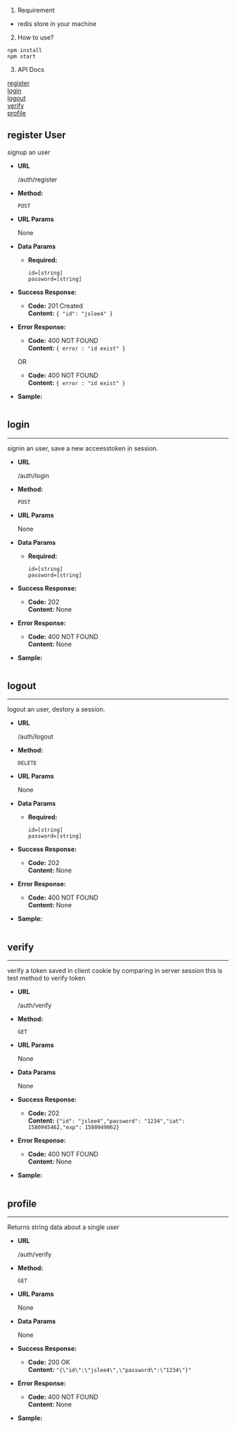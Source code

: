 1. Requirement
- redis store in your machine

2. How to use?  

```
npm install
npm start
```


3. API Docs  

[register](#register)  
[login](#login)  
[logout](#logout)  
[verify](#verify)  
[profile](#profile)  


**register User**
----
  signup an user

* **URL**

  /auth/register

* **Method:**

  `POST`
  
* **URL Params**  

  None

* **Data Params**

  * **Required:**

    `id=[string]`  
    `password=[string]`  



* **Success Response:**

  * **Code:** 201 Created <br />
    **Content:** `{ "id": "jslee4" }`
 
* **Error Response:**

  * **Code:** 400 NOT FOUND <br />
    **Content:** `{ error : "id exist" }`

  OR

  * **Code:** 400 NOT FOUND <br />
    **Content:** `{ error : "id exist" }`

* **Sample:**

  ```
  ```

## **login**
----
  signin an user, save a new acceesstoken in session.

* **URL**

  /auth/login

* **Method:**

  `POST`
  
* **URL Params**  

  None

* **Data Params**

  * **Required:**

    `id=[string]`  
    `password=[string]`  


* **Success Response:**

  * **Code:** 202 <br />
    **Content:** None
 
* **Error Response:**

  * **Code:** 400 NOT FOUND <br />
    **Content:** None

* **Sample:**

  ```
  ```
## **logout**
----
  logout an user, destory a session.

* **URL**

  /auth/logout

* **Method:**

  `DELETE`
  
* **URL Params**  

  None

* **Data Params**

  * **Required:**

    `id=[string]`  
    `password=[string]`  


* **Success Response:**

  * **Code:** 202 <br />
    **Content:** None
 
* **Error Response:**

  * **Code:** 400 NOT FOUND <br />
    **Content:** None

* **Sample:**

  ```
  ```


## **verify**
----
  verify a token saved in client cookie by comparing in server session
  this is test method to verify token 

* **URL**

  /auth/verify

* **Method:**

  `GET`
  
* **URL Params**  

  None

* **Data Params**

  None

* **Success Response:**

  * **Code:** 202 <br />
    **Content:** `{"id": "jslee4","password": "1234","iat": 1580945462,"exp": 1580949062}`
 
* **Error Response:**

  * **Code:** 400 NOT FOUND <br />
    **Content:** None

* **Sample:**

  ```
  ```

## **profile**
----
  Returns string data about a single user

* **URL**

  /auth/verify

* **Method:**

  `GET`
  
* **URL Params**  

  None

* **Data Params**

  None

* **Success Response:**

  * **Code:** 200 OK <br />
    **Content:** `"{\"id\":\"jslee4\",\"password\":\"1234\"}"`
 
* **Error Response:**

  * **Code:** 400 NOT FOUND <br />
    **Content:** None

* **Sample:**

  ```
  ```
